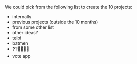 We could pick from the following list to create the 10 projects:

- internally
- previous projects (outside the 10 months)
- from some other list
- other ideas?
- teibi
- batmen
- ❓❔🙋‍♀️🙋‍♂️
- vote app
